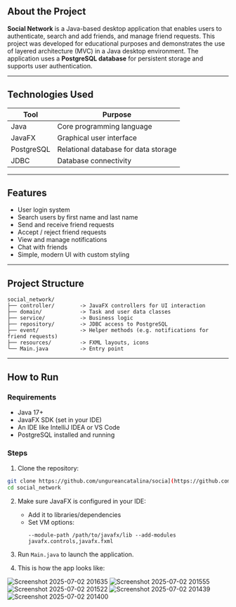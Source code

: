 ## About the Project


**Social Network** is a Java-based desktop application that enables users to authenticate, search and add friends, and manage friend requests. 
This project was developed for educational purposes and demonstrates the use of layered architecture (MVC) in a Java desktop environment.
The application uses a **PostgreSQL database** for persistent storage and supports user authentication.

---

## Technologies Used

| Tool             | Purpose                                |
|------------------|----------------------------------------|
| Java             | Core programming language              |
| JavaFX           | Graphical user interface               |
| PostgreSQL       | Relational database for data storage   |
| JDBC             | Database connectivity                  |

---

## Features

- User login system
- Search users by first name and last name
- Send and receive friend requests
- Accept / reject friend requests
- View and manage notifications
- Chat with friends
- Simple, modern UI with custom styling
  
---

## Project Structure

```
social_network/
├── controller/        -> JavaFX controllers for UI interaction
├── domain/            -> Task and user data classes
├── service/           -> Business logic
├── repository/        -> JDBC access to PostgreSQL
├── event/             -> Helper methods (e.g. notifications for friend requests)
├── resources/         -> FXML layouts, icons
└── Main.java          -> Entry point
```

---

## How to Run

### Requirements

- Java 17+
- JavaFX SDK (set in your IDE)
- An IDE like IntelliJ IDEA or VS Code
- PostgreSQL installed and running

### Steps

1. Clone the repository:
```bash
git clone https://github.com/ungureancatalina/socia](https://github.com/ungureancatalina/UBB--FMI/tree/main/AN_2/SEM_1/MAP/lab6fx
cd social_network
```

2. Make sure JavaFX is configured in your IDE:
   - Add it to libraries/dependencies
   - Set VM options:
     ```
     --module-path /path/to/javafx/lib --add-modules javafx.controls,javafx.fxml
     ```

3. Run `Main.java` to launch the application.
4. This is how the app looks like:



![Screenshot 2025-07-02 201635](https://github.com/user-attachments/assets/00f3a19d-60f7-4545-b2f5-8e0e944b414b)
![Screenshot 2025-07-02 201555](https://github.com/user-attachments/assets/51486ea2-8b35-4e54-b315-e845823a007f)
![Screenshot 2025-07-02 201522](https://github.com/user-attachments/assets/965b2a93-143a-4df6-b914-70096e4fab01)
![Screenshot 2025-07-02 201439](https://github.com/user-attachments/assets/687a2583-ea35-4726-b994-5a42fbfe025c)
![Screenshot 2025-07-02 201400](https://github.com/user-attachments/assets/93360a4a-5d09-40d7-b427-3f7c9a44b93d)

